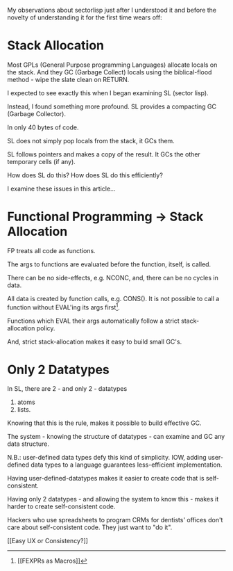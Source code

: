       
My observations about sectorlisp just after I understood it and before the novelty of understanding it for the first time wears off:

# Stack Allocation
Most GPLs (General Purpose programming Languages) allocate locals on the stack.  And they GC (Garbage Collect) locals using the biblical-flood method - wipe the slate clean on RETURN.

I expected to see exactly this when I began examining SL (sector lisp).

Instead, I found something more profound.  SL provides a compacting GC (Garbage Collector).  

In only 40 bytes of code.

SL does not simply pop locals from the stack, it GCs them.

SL follows pointers and makes a copy of the result.  It GCs the other temporary cells (if any).

How does SL do this?  How does SL do this efficiently?

I examine these issues in this article...

# Functional Programming -> Stack Allocation
FP treats all code as functions.

The args to functions are evaluated before the function, itself, is called.

There can be no side-effects, e.g. NCONC, and, there can be no cycles in data.  

All data is created by function calls, e.g. CONS().  It is not possible to call a function without EVAL'ing its args first[^1].

Functions which EVAL their args automatically follow a strict stack-allocation policy.

And, strict stack-allocation makes it easy to build small GC's.

[^1]: [[FEXPRs as Macros]]
# Only 2 Datatypes
In SL, there are 2 - and only 2 - datatypes
1. atoms
2. lists.

Knowing that this is the rule, makes it possible to build effective GC.

The system - knowing the structure of datatypes - can examine and GC any data structure.

N.B.: user-defined data types defy this kind of simplicity.  IOW, adding user-defined data types to a language guarantees less-efficient implementation.

Having user-defined-datatypes makes it easier to create code that is self-consistent.

Having only 2 datatypes - and allowing the system to know this - makes it harder to create self-consistent code.

Hackers who use spreadsheets to program CRMs for dentists' offices don't care about self-consistent code.  They just want to "do it".

[[Easy UX or Consistency?]]
